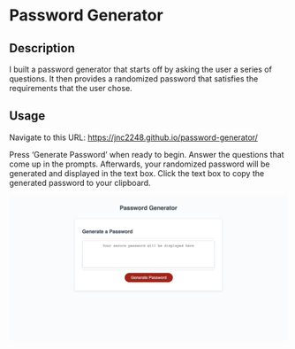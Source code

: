 # **Password Generator**

## **Description**

I built a password generator that starts off by asking the user a series of questions. It then provides a randomized password that satisfies the requirements that the user chose.

## **Usage**

Navigate to this URL: https://jnc2248.github.io/password-generator/

Press ‘Generate Password’ when ready to begin. Answer the questions that come up in the prompts. Afterwards, your randomized password will be generated and displayed in the text box. Click the text box to copy the generated password to your clipboard.

![Screenshot of Password Generator](./assets/images/pw-generator.png)
